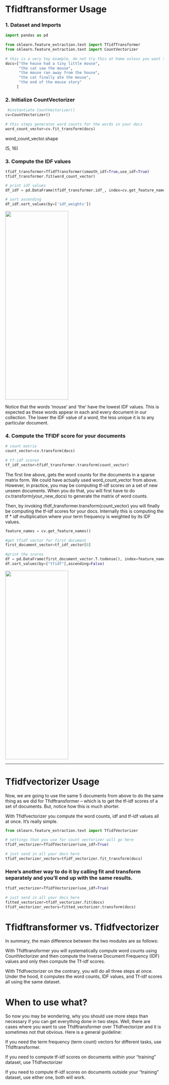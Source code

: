 # Tfidftransformer Usage

### 1. Dataset and Imports

```python
import pandas as pd
 
from sklearn.feature_extraction.text import TfidfTransformer
from sklearn.feature_extraction.text import CountVectorizer
 
# this is a very toy example, do not try this at home unless you want to understand the usage differences
docs=["the house had a tiny little mouse",
      "the cat saw the mouse",
      "the mouse ran away from the house",
      "the cat finally ate the mouse",
      "the end of the mouse story"
     ]
```

### 2. Initialize CountVectorizer

```python
 #instantiate CountVectorizer()
cv=CountVectorizer()
 
# this steps generates word counts for the words in your docs
word_count_vector=cv.fit_transform(docs)
```

word_count_vector.shape
 
(5, 16)

### 3. Compute the IDF values

```python
tfidf_transformer=TfidfTransformer(smooth_idf=True,use_idf=True)
tfidf_transformer.fit(word_count_vector)
```

```python
# print idf values
df_idf = pd.DataFrame(tfidf_transformer.idf_, index=cv.get_feature_names(),columns=["idf_weights"])
 
# sort ascending
df_idf.sort_values(by=['idf_weights'])
```
<img align="center" width="200" height="600" src="http://kavita-ganesan.com/wp-content/uploads/307.png">

Notice that the words ‘mouse’ and ‘the’ have the lowest IDF values. This is expected as these words appear in each and every document in our collection. The lower the IDF value of a word, the less unique it is to any particular document.

### 4. Compute the TFIDF score for your documents

```python
# count matrix
count_vector=cv.transform(docs)
 
# tf-idf scores
tf_idf_vector=tfidf_transformer.transform(count_vector)
```

The first line above, gets the word counts for the documents in a sparse matrix form. We could have actually used word_count_vector from above. However, in practice, you may be computing tf-idf scores on a set of new unseen documents. When you do that, you will first have to do cv.transform(your_new_docs) to generate the matrix of word counts.

Then, by invoking tfidf_transformer.transform(count_vector) you will finally be computing the tf-idf scores for your docs. Internally this is computing the tf * idf  multiplication where your term frequency is weighted by its IDF values.


```python
feature_names = cv.get_feature_names()
 
#get tfidf vector for first document
first_document_vector=tf_idf_vector[0]
 
#print the scores
df = pd.DataFrame(first_document_vector.T.todense(), index=feature_names, columns=["tfidf"])
df.sort_values(by=["tfidf"],ascending=False)
```
<img align="center" width="200" height="600" src="http://kavita-ganesan.com/wp-content/uploads/266.png">


________________________________________________________________________________________________

# Tfidfvectorizer Usage

Now, we are going to use the same 5 documents from above to do the same thing as we did for Tfidftransformer – which is to get the tf-idf scores of a set of documents. But, notice how this is much shorter.

With Tfidfvectorizer you compute the word counts, idf and tf-idf values all at once. It’s really simple.

```python
from sklearn.feature_extraction.text import TfidfVectorizer 
 
# settings that you use for count vectorizer will go here
tfidf_vectorizer=TfidfVectorizer(use_idf=True)
 
# just send in all your docs here
tfidf_vectorizer_vectors=tfidf_vectorizer.fit_transform(docs)
```

### Here’s another way to do it by calling fit and transform separately and you’ll end up with the same results.


```python
tfidf_vectorizer=TfidfVectorizer(use_idf=True)
 
# just send in all your docs here
fitted_vectorizer=tfidf_vectorizer.fit(docs)
tfidf_vectorizer_vectors=fitted_vectorizer.transform(docs)
```


# Tfidftransformer vs. Tfidfvectorizer

In summary, the main difference between the two modules are as follows:

With Tfidftransformer you will systematically compute word counts using CountVectorizer and then compute the Inverse Document Frequency (IDF) values and only then compute the Tf-idf scores.

With Tfidfvectorizer on the contrary, you will do all three steps at once. Under the hood, it computes the word counts, IDF values, and Tf-idf scores all using the same dataset.

# When to use what?

So now you may be wondering, why you should use more steps than necessary if you can get everything done in two steps. Well, there are cases where you want to use Tfidftransformer over Tfidfvectorizer and it is sometimes not that obvious. Here is a general guideline:

If you need the term frequency (term count) vectors for different tasks, use Tfidftransformer.

If you need to compute tf-idf scores on documents within your “training” dataset, use Tfidfvectorizer

If you need to compute tf-idf scores on documents outside your “training” dataset, use either one, both will work.
